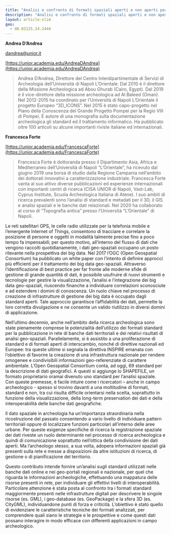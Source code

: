 ```yaml
---
title: "Analisi e confronto di formati spaziali aperti e non aperti per la ricerca archeologica"
description: "Analisi e confronto di formati spaziali aperti e non aperti per la ricerca archeologica"
layout: article-slim
geo:
  - 40.83125,14.2444
---
```



**Andrea D’Andrea**

[dandrea@unior.it](mailto:dandrea@unior.it)

[https://unior.academia.edu/AndreaDAndrea](https://unior.academia.edu/AndreaDAndrea)

> Andrea D’Andrea, Direttore del Centro Interdipartimentale di Servizi di Archeologia dell’Università di Napoli L’Orientale. Dal 2010 è il direttore della Missione Archeologica ad Abou Ghurab (Cairo, Egypt). Dal 2019 è il vice-direttore della missione archeologica ad Al Baleed (Oman). Nel 2012-2015 ha coordinato per l’Università di Napoli L’Orientale il progetto Europeo “3D_ICONS”. Nel 2015 è stato capo-progetto nel Piano della Conoscenza del Grande Progetto Pompei per la Regio VIII di Pompei. È autore di una monografia sulla documentazione archeologica gli standard ed il trattamento informatico. Ha pubblicato oltre 100 articoli su alcune importanti riviste italiane ed internazionali.

**Francesca Forte**

[https://unior.academia.edu/FrancescaForte](https://unior.academia.edu/FrancescaForte)

> Francesca Forte è dottoranda presso il Dipartimento Asia, Africa e Mediterraneo dell’Università di Napoli “L’Orientale”, ha ricevuto dal giugno 2019 una borsa di studio dalla Regione Campania nell’ambito dei dottorati innovativi a caratterizzazione industriale. Francesca Forte vanta al suo attivo diverse pubblicazioni ed esperienze internazionali con importanti centri di ricerca (CISA UNIOR di Napoli, Vast-Lab, Cyprus Institute, Scuola Archeologica Italiana di Atene). I suo ambiti di ricerca prevalenti sono l’analisi di standard e metadati per il 3D, il GIS e analisi spaziali e le banche dati relazionali. Nel 2020 ha collaborato al corso di “Topografia antica” presso l’Università “L’Orientale” di Napoli.

Le reti satellitari GPS, le celle radio utilizzate per la telefonia mobile e l’emergente Internet of Things, consentono di tracciare e correlare la posizione di persone e oggetti in modalità talmente precise fino a poco tempo fa impensabili; per questo motivo, all’interno del flusso di dati che vengono raccolti quotidianamente, i dati geo-spaziali occupano un posto rilevante nella prospettiva dei big data. 
Nel 2017 l’OGC (Open Geospatial Consortium) ha pubblicato un white paper con l’intento di definire approcci più efficienti per il trattamento dei big data geo-spaziali. Attraverso l’identificazione di best practice per far fronte alle moderne sfide di gestione di grande quantità di dati, è possibile usufruire di nuovi strumenti e tecnologie per gestire la visualizzazione, l’analisi e l’integrazione dei big data geo-spaziali, riuscendo finanche a individuare correlazioni sconosciute e ad estendere i domini di conoscenza. Un ruolo chiave nel processo di creazione di infrastrutture di gestione dei big data è occupato dagli standard aperti. Tale approccio garantisce l’affidabilità dei dati, permette la loro corretta divulgazione e ne consente un valido riutilizzo in diversi domini di applicazione.

Nell’ultimo decennio, anche nell’ambito della ricerca archeologica sono state pienamente comprese le potenzialità dell’utilizzo dei formati standard per la pubblicazione in rete di banche dati territoriali e dei relativi risultati di analisi geo-spaziali. Parallelamente, si è assistito a una proliferazione di standard e di formati aperti di interscambio, nonché di direttive nazionali ed Europee: tra queste ultime si segnala la direttiva INSPIRE emanata con l’obiettivo di favorire la creazione di una infrastruttura nazionale per rendere omogenee e condivisibili informazioni geo-referenziate di carattere ambientale. L’Open Geospatial Consortium conta, ad oggi, 69 standard per la descrizione di dati geografici. A questi si aggiunge lo SHAPEFILE, un formato proprietario oramai divenuto uno standard per l’analisi spaziale. Con queste premesse, è facile intuire come i ricercatori – anche in campo archeologico - spesso si trovino davanti a una moltitudine di formati, standard e non, tra cui risulta difficile orientarsi nella scelta, soprattutto in funzione della visualizzazione, della long-term preservation dei dati e della interoperabilità delle banche dati geografiche. 

Il dato spaziale in archeologia ha un’importanza straordinaria nella ricostruzione del passato consentendo a vario livello di individuare pattern territoriali oppure di localizzare funzioni particolari all’interno delle aree urbane. Per queste esigenze specifiche di ricerca la registrazione spaziale dei dati riveste un ruolo determinante nel processo di ricerca archeologica e quindi di comunicazione soprattutto nell’ottica della condivisione dei dati aperti. Ma l’archeologo stesso, a sua volta, adopera informazioni spaziali già presenti sulla rete e messe a disposizioni da altre istituzioni di ricerca, di gestione o di pianificazione del territorio. 

Questo contributo intende fornire un’analisi sugli standard utilizzati nelle banche dati online e nei geo-portali regionali e nazionale, per quel che riguarda le informazioni archeologiche, effettuando una mappatura delle risorse presenti in rete, per individuare gli effettivi livelli di interoperabilità. Particolare attenzione è stata posta al confronto tra i formati standard maggiormente presenti nelle infrastrutture digitali per descrivere le singole risorse (es. GML), i geo-database (es. GeoPackage) e la sfera 3D (es. CityGML), individuandone punti di forza e criticità. L’obiettivo è stato quello di evidenziare le caratteristiche tecniche dei formati analizzati, per comprendere quali siano le strategie e le prospettive e come questi dati possano interagire in modo efficace con differenti applicazioni in campo archeologico.
